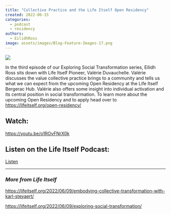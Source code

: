 ```yaml
---
title: "Collective Practice and the Life Itself Open Residency"
created: 2022-06-15
categories: 
  - podcast
  - residency
authors: 
  - EilidhRoss
image: assets/images/Blog-Feature-Images-17.png
---
```


![](assets/images/Blog-Feature-Images-17-1024x576.png)

In the third episode of our Exploring Social Transformation series, Eilidh Ross sits down with Life Itself Pioneer, Valérie Duvauchelle. Valérie discusses the value collective practice brings to a community and tells us what we can expect from the upcoming Open Residency at the Life Itself Bergerac Hub. Valérie also offers some insight into individual activation and its central position in social transformation. To learn more about the upcoming Open Residency and to apply head over to https://lifeitself.org/open-residency/

## Watch:

https://youtu.be/o1ROvFNrX0k

## Listen on the Life Itself Podcast:

[Listen](https://anchor.fm/life-itself/episodes/Collective-Practice-and-the-Life-Itself-Open-Residency-with-Valerie-Duvauchelle-e1juolv)

* * *

### _More from Life Itself_

https://lifeitself.org/2022/06/09/embodying-collective-transformation-with-karl-steyaert/

https://lifeitself.org/2022/06/09/exploring-social-transformation/
